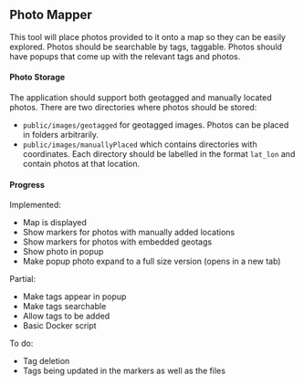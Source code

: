 ## Photo Mapper

This tool will place photos provided to it onto a map so they can be easily
explored. Photos should be searchable by tags, taggable. Photos should have
popups that come up with the relevant tags and photos. 

#### Photo Storage

The application should support both geotagged and manually located photos.
There are two directories where photos should be stored:
   * `public/images/geotagged` for geotagged images. Photos can be placed in
     folders arbitrarily.
   * `public/images/manuallyPlaced` which contains directories with coordinates.
     Each directory should be labelled in the format `lat_lon` and contain
     photos at that location. 

#### Progress
Implemented:
   * Map is displayed
   * Show markers for photos with manually added locations
   * Show markers for photos with embedded geotags
   * Show photo in popup
   * Make popup photo expand to a full size version (opens in a new tab)

Partial:
   * Make tags appear in popup
   * Make tags searchable
   * Allow tags to be added 
   * Basic Docker script

To do:
   * Tag deletion
   * Tags being updated in the markers as well as the files


